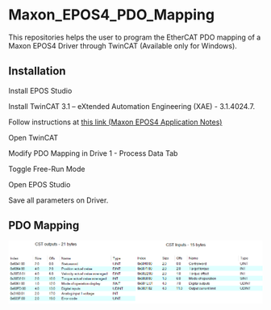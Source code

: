 # Maxon_EPOS4_PDO_Mapping

This repositories helps the user to program the EtherCAT PDO mapping of a Maxon EPOS4 Driver through TwinCAT (Available only for Windows).


## Installation

Install EPOS Studio

Install TwinCAT 3.1 – eXtended Automation Engineering (XAE) - 3.1.4024.7.

Follow instructions at [this link (Maxon EPOS4 Application Notes)](https://www.maxongroup.fr/medias/sys_master/8828280471582.pdf)

Open TwinCAT

Modify PDO Mapping in Drive 1 - Process Data Tab

Toggle Free-Run Mode

Open EPOS Studio 

Save all parameters on Driver.

## PDO Mapping

![PDO Mapping exported by TwinCAT](Media/PDO_Mapping.bmp)

